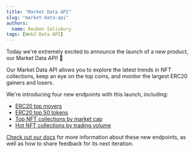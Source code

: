 ```yaml
---
title: "Market Data API"
slug: "market-data-api"
authors:
  name: Reuben Salisbury
tags: [Web3 Data API]
---
```


Today we're extremely excited to announce the launch of a new product, our Market Data API! 🚀

Our Market Data API allows you to explore the latest trends in NFT collections, keep an eye on the top coins, and monitor the largest ERC20 gainers and losers. 

We're introducing four new endpoints with this launch, including:

- [ERC20 top movers](/web3-data-api/evm/reference/get-top-erc20-tokens-by-market-cap)
- [ERC20 top 50 tokens](/web3-data-api/evm/reference/get-top-erc20-tokens-by-price-movers)
- [Top NFT collections by market cap](/web3-data-api/evm/reference/get-top-nft-collections-by-market-cap)
- [Hot NFT collections by trading volume](/web3-data-api/evm/reference/get-top-nft-collections-by-trading-volume)

[Check out our docs](https://docs.moralis.io/web3-data-api/evm/market-data-api) for more information about these new endpoints, as well as how to share feedback for its next iteration.
